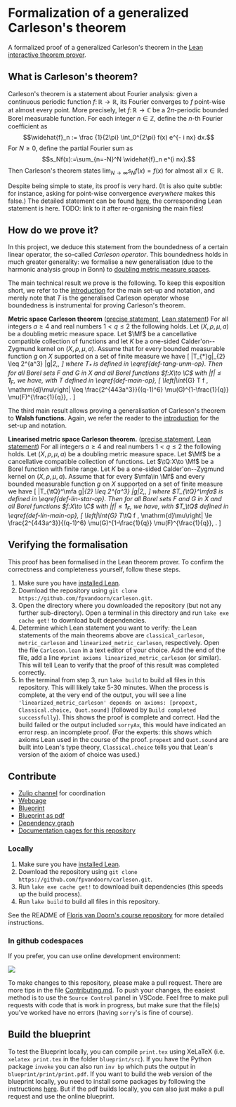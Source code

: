 # Formalization of a generalized Carleson's theorem
A formalized proof of a generalized Carleson's theorem in the [Lean interactive theorem prover](https://lean-lang.org/).

## What is Carleson's theorem?

Carleson's theorem is a statement about Fourier analysis: given a continuous periodic function $f\colon ℝ\to ℝ$, its Fourier converges to $f$ point-wise at almost every point.
More precisely, let $f\colon\mathbb{R}\to \mathbb{C}$ be a $2\pi$-periodic bounded Borel measurable function.
For each integer $n\in\mathbb{Z}$, define the $n$-th Fourier coefficient as
$$\widehat{f}_n := \frac {1}{2\pi} \int_0^{2\pi} f(x) e^{- i nx} dx.$$
For $N\geq 0$, define the partial Fourier sum as
$$s_Nf(x):=\sum_{n=-N}^N \widehat{f}_n e^{i nx}.$$
Then Carleson's theorem states $\lim_{N\to\infty} s_N f(x) = f(x)$ for almost all $x\in\mathbb{R}$.

Despite being simple to state, its proof is very hard. (It is also quite subtle: for instance, asking for point-wise convergence *everywhere* makes this false.)
The detailed statement can be found [here](https://florisvandoorn.com/carleson/blueprint/sect0001.html#classical-carleson),
the corresponding Lean statement is here. TODO: link to it after re-organising the main files!

## How do we prove it?

In this project, we deduce this statement from the boundedness of a certain linear operator, the so-called *Carleson operator*.
This boundedness holds in much greater generality: we formalise a new generalisation (due to the harmonic analysis group in Bonn) to [doubling metric measure spaces](https://florisvandoorn.com/carleson/docs/Carleson/ToMathlib/DoublingMeasure.html#MeasureTheory.DoublingMeasure).

The main technical result we prove is the following.
To keep this exposition short, we refer to the [introduction](https://florisvandoorn.com/carleson/blueprint/sect0001.html) for the main set-up and notation, and merely note that $T$ is the generalised Carleson operator whose boundedness is instrumental for proving Carleson's theorem.

**Metric space Carleson theorem** ([precise statement](https://florisvandoorn.com/carleson/blueprint/sect0001.html#metric-space-Carleson), [Lean statement](https://florisvandoorn.com/carleson/docs/Carleson/MetricCarleson/Main.html#metric_carleson))
For all integers $a \ge 4$ and real numbers $1<q\le 2$ the following holds.
Let $(X,\rho,\mu,a)$ be a doubling metric measure space.
Let $\Mf$ be a cancellative compatible collection of functions and let $K$ be a one-sided Calder\'on--Zygmund kernel on $(X,\rho,\mu,a)$. Assume that for every bounded measurable function $g$ on $X$ supported on a set of finite measure we have
\[ \|T_{*}g\|_{2} \leq 2^{a^3} \|g\|_2\,, \]
where $T_{*}$ is defined in \eqref{def-tang-unm-op}.
Then for all Borel sets $F$ and $G$ in $X$ and all Borel functions $f:X\to \C$ with $|f|\le \mathbf{1}_F$, we have, with $T$ defined in \eqref{def-main-op},
\[ \left|\int_{G} T f \, \mathrm{d}\mu\right| \leq \frac{2^{443a^3}}{(q-1)^6} \mu(G)^{1-\frac{1}{q}} \mu(F)^{\frac{1}{q}}\, . \]

The third main result allows proving a generalisation of Carleson's theorem to **Walsh functions.**
Again, we refer the reader to the [introduction](https://florisvandoorn.com/carleson/blueprint/sect0001.html) for the set-up and notation.

**Linearised metric space Carleson theorem.** ([precise statement](https://florisvandoorn.com/carleson/blueprint/sect0001.html#linearised-metric-Carleson), [Lean statement](https://florisvandoorn.com/carleson/docs/Carleson/MetricCarleson/Linearized.html#linearized_metric_carleson))
For all integers $a \ge 4$ and real numbers $1<q\le 2$ the following holds.
Let $(X,\rho,\mu,a)$ be a doubling metric measure space. Let $\Mf$ be a cancellative compatible collection of functions.
Let $\tQ:X\to \Mf$ be a Borel function with finite range.
Let $K$ be a one-sided Calder\'on--Zygmund kernel on $(X,\rho,\mu,a)$. Assume that for every $\mfa\in \Mf$ and every bounded measurable function $g$ on $X$ supported on a set of finite measure we have
\[ \|T_{\tQ}^\mfa g\|_{2} \leq 2^{a^3} \|g\|_2\,, \]
where $T_{\tQ}^\mfa$ is defined in \eqref{def-lin-star-op}.
Then for all Borel sets $F$ and $G$ in $X$ and all Borel functions $f:X\to \C$ with $|f|\le \mathbf{1}_F$, we have, with $T_\tQ$ defined in \eqref{def-lin-main-op},
\[ \left|\int_{G} T_\tQ f \, \mathrm{d}\mu\right| \le \frac{2^{443a^3}}{(q-1)^6} \mu(G)^{1-\frac{1}{q}} \mu(F)^{\frac{1}{q}}\, . \]

## Verifying the formalisation

This proof has been formalised in the Lean theorem prover.
To confirm the correctness and completeness yourself, follow these steps.
1. Make sure you have [installed Lean](https://leanprover-community.github.io/get_started.html).
2. Download the repository using `git clone https://github.com/fpvandoorn/carleson.git`.
3. Open the directory where you downloaded the repository (but not any further sub-directory). Open a terminal in this directory and run `lake exe cache get!` to download built dependencies.
4. Determine which Lean statement you want to verify: the Lean statements of the main theorems above are `classical_carleson`, `metric_carleson` and `linearized_metric_carleson`, respectively.
Open the file `Carleson.lean` in a text editor of your choice. Add the end of the file, add a line `#print axioms linearized_metric_carleson` (or similar). This will tell Lean to verify that the proof of this result was completed correctly.
5. In the terminal from step 3, run `lake build` to build all files in this repository. This will likely take 5-30 minutes.
When the process is complete, at the very end of the output, you will see a line `'linearized_metric_carleson' depends on axioms: [propext, Classical.choice, Quot.sound]` (followed by `Build completed successfully`).
This shows the proof is complete and correct. Had the build failed or the output included `sorryAx`, this would have indicated an error resp. an incomplete proof.
(For the experts: this shows which axioms Lean used in the course of the proof. `propext` and `Quot.sound` are built into Lean's type theory, `Classical.choice` tells you that Lean's version of the axiom of choice was used.)

## Contribute

* [Zulip channel](https://leanprover.zulipchat.com/#narrow/stream/442935-Carleson) for coordination
* [Webpage](https://florisvandoorn.com/carleson/)
* [Blueprint](https://florisvandoorn.com/carleson/blueprint/)
* [Blueprint as pdf](https://florisvandoorn.com/carleson/blueprint.pdf)
* [Dependency graph](https://florisvandoorn.com/carleson/blueprint/dep_graph_document.html)
* [Documentation pages for this repository](https://florisvandoorn.com/carleson/docs/)

### Locally

1. Make sure you have [installed Lean](https://leanprover-community.github.io/get_started.html).
2. Download the repository using `git clone https://github.com/fpvandoorn/carleson.git`.
3. Run `lake exe cache get!` to download built dependencies (this speeds up the build process).
4. Run `lake build` to build all files in this repository.

See the README of [Floris van Doorn's course repository](https://github.com/fpvandoorn/LeanCourse24) for more detailed instructions.

### In github codespaces

If you prefer, you can use online development environment:

<a href="https://codespaces.new/fpvandoorn/carleson"><img src="https://github.com/codespaces/badge.svg"/></a>

To make changes to this repository, please make a pull request. There are more tips in the file [Contributing.md](https://github.com/fpvandoorn/carleson/blob/master/CONTRIBUTING.md). To push your changes, the easiest method is to use the `Source Control` panel in VSCode.
Feel free to make pull requests with code that is work in progress, but make sure that the file(s)
you've worked have no errors (having `sorry`'s is fine of course).

## Build the blueprint

To test the Blueprint locally, you can compile `print.tex` using XeLaTeX (i.e. `xelatex print.tex` in the folder `blueprint/src`). If you have the Python package `invoke` you can also run `inv bp` which puts the output in `blueprint/print/print.pdf`.
If you want to build the web version of the blueprint locally, you need to install some packages by following the instructions [here](https://pypi.org/project/leanblueprint/). But if the pdf builds locally, you can also just make a pull request and use the online blueprint.
